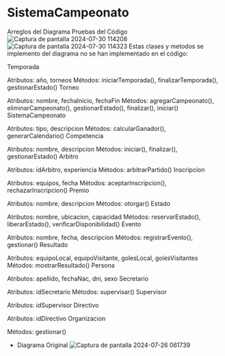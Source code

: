 # SistemaCampeonato
Arreglos del Diagrama 
Pruebas del Código 
![Captura de pantalla 2024-07-30 114208](https://github.com/user-attachments/assets/fc6e7e14-acd6-4f70-b7f9-a446ea6028d3)
![Captura de pantalla 2024-07-30 114323](https://github.com/user-attachments/assets/8cea45e1-980c-4210-9d2f-e34607d19014)
Estas clases y metodos se implemento del diagrama no se han implementado en el código:

Temporada

Atributos: año, torneos
Métodos: iniciarTemporada(), finalizarTemporada(), gestionarEstado()
Torneo

Atributos: nombre, fechaInicio, fechaFin
Métodos: agregarCampeonato(), eliminarCampeonato(), gestionarEstado(), finalizar(), iniciar()
SistemaCampeonato

Atributos: tipo, descripcion
Métodos: calcularGanador(), generarCalendario()
Competencia

Atributos: nombre, descripcion
Métodos: iniciar(), finalizar(), gestionarEstado()
Arbitro

Atributos: idArbitro, experiencia
Métodos: arbitrarPartido()
Inscripcion

Atributos: equipos, fecha
Métodos: aceptarInscripcion(), rechazarInscripcion()
Premio

Atributos: nombre, descripcion
Métodos: otorgar()
Estado

Atributos: nombre, ubicacion, capacidad
Métodos: reservarEstado(), liberarEstado(), verificarDisponibilidad()
Evento

Atributos: nombre, fecha, descripcion
Métodos: registrarEvento(), gestionar()
Resultado

Atributos: equipoLocal, equipoVisitante, golesLocal, golesVisitantes
Métodos: mostrarResultado()
Persona

Atributos: apellido, fechaNac, dni, sexo
Secretario

Atributos: idSecretario
Métodos: supervisar()
Supervisor

Atributos: idSupervisor
Directivo

Atributos: idDirectivo
Organizacion

Métodos: gestionar()
* Diagrama Original
![Captura de pantalla 2024-07-26 061739](https://github.com/user-attachments/assets/a2e0e455-1096-43c2-9296-1227982a01f3)
